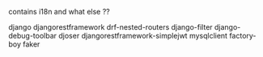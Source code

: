 contains i18n and what else ??

django 
djangorestframework 
drf-nested-routers 
django-filter 
django-debug-toolbar 
djoser 
djangorestframework-simplejwt 
mysqlclient 
factory-boy 
faker 